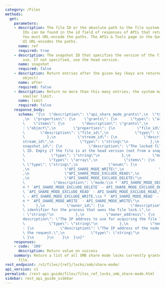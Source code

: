 ```yaml
---
category: /Files
methods:
  get:
    parameters:
    - description: The file ID or the absolute path to the file system object. File
        IDs can be found in the id field of responses of APIs that return file attributes.
        You must URL-encode the paths. The APIs & Tools page in the Qumulo Core Web
        UI URL-encodes the paths.
      name: ref
      required: true
    - description: The snapshot ID that specifies the version of the filesystem to
        use. If not specified, use the head version.
      name: snapshot
      required: false
    - description: Return entries after the given key (keys are returned in the paging
        object)
      name: after
      required: false
    - description: Return no more than this many entries; the system may choose a
        smaller limit.
      name: limit
      required: false
    response_body:
      schema: "{\n  \"description\": \"api_share_mode_grants\",\n  \"type\": \"object\"\
        ,\n  \"properties\": {\n    \"grants\": {\n      \"type\": \"array\",\n  \
        \    \"items\": {\n        \"description\": \"grants\",\n        \"type\"\
        : \"object\",\n        \"properties\": {\n          \"file_id\": {\n     \
        \       \"description\": \"file_id\",\n            \"type\": \"string\"\n\
        \          },\n          \"stream_id\": {\n            \"description\": \"\
        stream_id\",\n            \"type\": \"string\"\n          },\n          \"\
        snapshot_id\": {\n            \"description\": \"The locked file's snapshot\
        \ ID. Empty if the file is at the head version (not from a snapshot).\",\n\
        \            \"type\": \"string\"\n          },\n          \"mode\": {\n \
        \           \"type\": \"array\",\n            \"items\": {\n             \
        \ \"type\": \"string\",\n              \"enum\": [\n                \"API_SHARE_MODE_READ\"\
        ,\n                \"API_SHARE_MODE_WRITE\",\n                \"API_SHARE_MODE_DELETE\"\
        ,\n                \"API_SHARE_MODE_EXCLUDE_READ\",\n                \"API_SHARE_MODE_EXCLUDE_WRITE\"\
        ,\n                \"API_SHARE_MODE_EXCLUDE_DELETE\"\n              ],\n \
        \             \"description\": \"mode:\\n * `API_SHARE_MODE_DELETE` - API_SHARE_MODE_DELETE,\\\
        n * `API_SHARE_MODE_EXCLUDE_DELETE` - API_SHARE_MODE_EXCLUDE_DELETE,\\n *\
        \ `API_SHARE_MODE_EXCLUDE_READ` - API_SHARE_MODE_EXCLUDE_READ,\\n * `API_SHARE_MODE_EXCLUDE_WRITE`\
        \ - API_SHARE_MODE_EXCLUDE_WRITE,\\n * `API_SHARE_MODE_READ` - API_SHARE_MODE_READ,\\\
        n * `API_SHARE_MODE_WRITE` - API_SHARE_MODE_WRITE\"\n            }\n     \
        \     },\n          \"owner_id\": {\n            \"description\": \"The unique\
        \ identifier for the process that owns the file lock.\",\n            \"type\"\
        : \"string\"\n          },\n          \"owner_address\": {\n            \"\
        description\": \"The IP address to use for acquiring the file lock.\",\n \
        \           \"type\": \"string\"\n          },\n          \"node_address\"\
        : {\n            \"description\": \"The IP address of the node that receives\
        \ the request.\",\n            \"type\": \"string\"\n          }\n       \
        \ }\n      }\n    }\n  }\n}"
    responses:
    - code: '200'
      description: Return value on success
    summary: Return a list of all SMB share mode locks currently granted on the specified
      file.
rest_endpoint: /v1/files/{ref}/locks/smb/share-mode/
api_version: v1
permalink: /rest-api-guide/files/files_ref_locks_smb_share-mode.html
sidebar: rest_api_guide_sidebar
---
```

